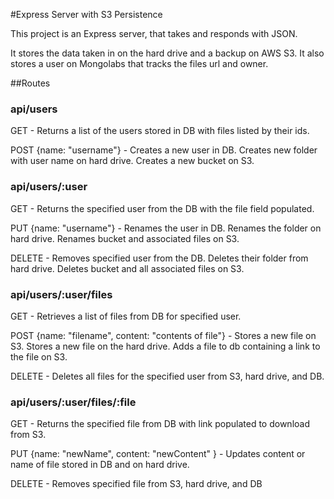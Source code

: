 #Express Server with S3 Persistence

This project is an Express server, that takes and responds with JSON.

It stores the data taken in on the hard drive and a backup on AWS S3. It also stores a user on Mongolabs that tracks the files url and owner.

##Routes

### api/users

GET - Returns a list of the users stored in DB with files listed by their ids.

POST {name: "username"} - Creates a new user in DB. Creates new folder with user name on hard drive. Creates a new bucket on S3.

### api/users/:user

GET - Returns the specified user from the DB with the file field populated.

PUT {name: "username"} - Renames the user in DB. Renames the folder on hard drive. Renames bucket and associated files on S3.

DELETE - Removes specified user from the DB. Deletes their folder from hard drive. Deletes bucket and all associated files on S3.

### api/users/:user/files

GET - Retrieves a list of files from DB for specified user.

POST {name: "filename", content: "contents of file"} - Stores a new file on S3. Stores a new file on the hard drive. Adds a file to db containing a link to the file on S3.

DELETE - Deletes all files for the specified user from S3, hard drive, and DB.

### api/users/:user/files/:file

GET - Returns the specified file from DB with link populated to download from S3.

PUT {name: "newName", content: "newContent" } - Updates content or name of file stored in DB and on hard drive.

DELETE - Removes specified file from S3, hard drive, and DB

